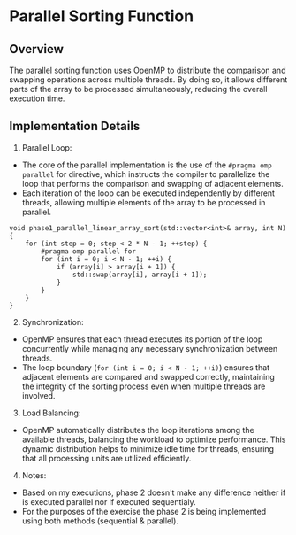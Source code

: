 # Parallel Sorting Function
## Overview
The parallel sorting function uses OpenMP to distribute the comparison and swapping operations across multiple threads. By doing so, it allows different parts of the array to be processed simultaneously, reducing the overall execution time.

## Implementation Details
1. Parallel Loop:
  - The core of the parallel implementation is the use of the `#pragma omp parallel` for directive, which instructs the compiler to parallelize the loop that performs the comparison and swapping of adjacent elements.
  - Each iteration of the loop can be executed independently by different threads, allowing multiple elements of the array to be processed in parallel.
```
void phase1_parallel_linear_array_sort(std::vector<int>& array, int N) {
    for (int step = 0; step < 2 * N - 1; ++step) {
        #pragma omp parallel for
        for (int i = 0; i < N - 1; ++i) {
            if (array[i] > array[i + 1]) {
                std::swap(array[i], array[i + 1]);
            }
        }
    }
}
```
2. Synchronization:

  - OpenMP ensures that each thread executes its portion of the loop concurrently while managing any necessary synchronization between threads.
  - The loop boundary (`for (int i = 0; i < N - 1; ++i)`) ensures that adjacent elements are compared and swapped correctly, maintaining the integrity of the sorting process even when multiple threads are involved.
3. Load Balancing:

  - OpenMP automatically distributes the loop iterations among the available threads, balancing the workload to optimize performance.
This dynamic distribution helps to minimize idle time for threads, ensuring that all processing units are utilized efficiently.

4. Notes:
  - Based on my executions, phase 2 doesn't make any difference neither if is executed parallel nor if executed sequentialy.
  - For the purposes of the exercise the phase 2 is being implemented using both methods (sequential & parallel).
